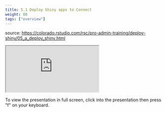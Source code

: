 ```yaml
---
title: 5.1 Deploy Shiny apps to Connect
weight: 80
tags: ["overview"]
---
```


source: https://colorado.rstudio.com/rsc/pro-admin-training/deploy-shiny/05_a_deploy_shiny.html

<div class="responsive-container-xaringan">

  <div class="cssload-loader">
    <div class="cssload-inner cssload-one"></div>
    <div class="cssload-inner cssload-two"></div>
    <div class="cssload-inner cssload-three"></div>
  </div>
  <iframe 
    src="https://colorado.rstudio.com/rsc/pro-admin-training/deploy-shiny/05_a_deploy_shiny.html" 
        gesture="media"  allow="encrypted-media" allowfullscreen
        scrolling="no">
  </iframe>
</div>


To view the presentation in full screen, click into the presentation then press "f" on your keyboard.

